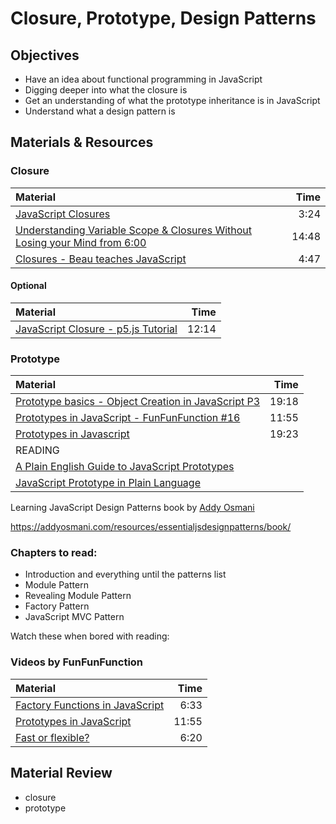 # Closure, Prototype, Design Patterns

## Objectives
 - Have an idea about functional programming in JavaScript
 - Digging deeper into what the closure is
 - Get an understanding of what the prototype inheritance is in JavaScript
 - Understand what a design pattern is

## Materials & Resources

### Closure
| Material | Time |
|:---------|-----:|
| [JavaScript Closures](https://www.youtube.com/watch?v=R_ZvxMyFSCU) | 3:24 |
| [Understanding Variable Scope & Closures Without Losing your Mind from 6:00](https://youtu.be/iSlSxDNarDY?t=6m1s) | 14:48 |
| [Closures - Beau teaches JavaScript](https://youtu.be/1JsJx1x35c0) | 4:47 |

#### Optional
| Material | Time |
|:---------|-----:|
| [JavaScript Closure - p5.js Tutorial](https://www.youtube.com/watch?v=-jysK0nlz7A) | 12:14 |

### Prototype
| Material | Time |
|:---------|-----:|
| [Prototype basics - Object Creation in JavaScript P3 ](https://www.youtube.com/watch?v=YkoelSTUy7A) | 19:18 |
| [Prototypes in JavaScript - FunFunFunction #16](https://www.youtube.com/watch?v=riDVvXZ_Kb4) | 11:55 |
| [Prototypes in Javascript](https://www.youtube.com/watch?v=hS_WqkyUah8) | 19:23 |
| READING |  |
| [A Plain English Guide to JavaScript Prototypes](http://sporto.github.io/blog/2013/02/22/a-plain-english-guide-to-javascript-prototypes/) |  |
| [JavaScript Prototype in Plain Language](http://javascriptissexy.com/javascript-prototype-in-plain-detailed-language/) |  |

Learning JavaScript Design Patterns
book by [Addy Osmani](https://twitter.com/addyosmani)

https://addyosmani.com/resources/essentialjsdesignpatterns/book/   

### Chapters to read:
- Introduction and everything until the patterns list
- Module Pattern
- Revealing Module Pattern
- Factory Pattern
- JavaScript MVC Pattern

Watch these when bored with reading:

### Videos by FunFunFunction

| Material | Time |
|:---------|-----:|
| [Factory Functions in JavaScript](https://www.youtube.com/watch?v=ImwrezYhw4w) | 6:33 |
| [Prototypes in JavaScript](https://www.youtube.com/watch?v=riDVvXZ_Kb4) | 11:55 |
| [Fast or flexible?](https://www.youtube.com/watch?v=R39zdSLd8ic) | 6:20 |

## Material Review
 - closure
 - prototype

